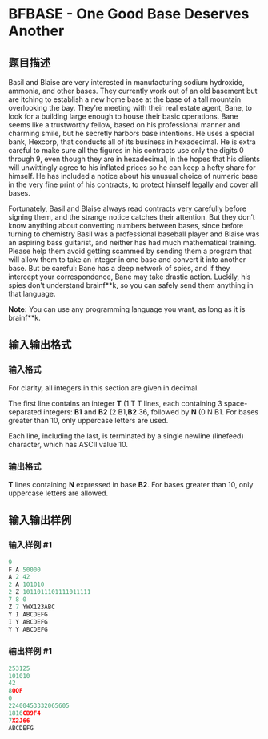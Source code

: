 # BFBASE - One Good Base Deserves Another

## 题目描述

Basil and Blaise are very interested in manufacturing sodium hydroxide, ammonia, and other bases. They currently work out of an old basement but are itching to establish a new home base at the base of a tall mountain overlooking the bay. They’re meeting with their real estate agent, Bane, to look for a building large enough to house their basic operations. Bane seems like a trustworthy fellow, based on his professional manner and charming smile, but he secretly harbors base intentions. He uses a special bank, Hexcorp, that conducts all of its business in hexadecimal. He is extra careful to make sure all the figures in his contracts use only the digits 0 through 9, even though they are in hexadecimal, in the hopes that his clients will unwittingly agree to his inflated prices so he can keep a hefty share for himself. He has included a notice about his unusual choice of numeric base in the very fine print of his contracts, to protect himself legally and cover all bases.

Fortunately, Basil and Blaise always read contracts very carefully before signing them, and the strange notice catches their attention. But they don’t know anything about converting numbers between bases, since before turning to chemistry Basil was a professional baseball player and Blaise was an aspiring bass guitarist, and neither has had much mathematical training. Please help them avoid getting scammed by sending them a program that will allow them to take an integer in one base and convert it into another base. But be careful: Bane has a deep network of spies, and if they intercept your correspondence, Bane may take drastic action. Luckily, his spies don’t understand brainf\*\*k, so you can safely send them anything in that language.

**Note:** You can use any programming language you want, as long as it is brainf\*\*k.

## 输入输出格式

### 输入格式

For clarity, all integers in this section are given in decimal.

The first line contains an integer **T** (1 T T lines, each containing 3 space-separated integers: **B1** and **B2** (2 B1,**B2** 36, followed by **N** (0 N B1. For bases greater than 10, only uppercase letters are used.

Each line, including the last, is terminated by a single newline (linefeed) character, which has ASCII value 10.

### 输出格式

**T** lines containing **N** expressed in base **B2**. For bases greater than 10, only uppercase letters are allowed.

## 输入输出样例

### 输入样例 #1

```cpp
9
F A 50000
A 2 42
2 A 101010
2 Z 1011011101111011111
7 8 0
Z 7 YWX123ABC
Y I ABCDEFG
I Y ABCDEFG
Y Y ABCDEFG
```


### 输出样例 #1

```cpp
253125
101010
42
8QQF
0
22400453332065605
1816CB9F4
7X2J66
ABCDEFG
```


